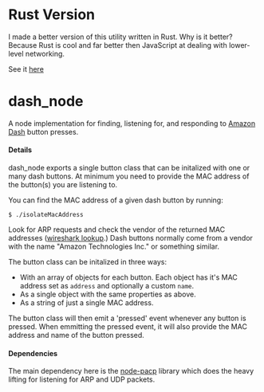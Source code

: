 # Rust Version
I made a better version of this utility written in Rust. Why is it better? Because Rust is cool and far better then JavaScript at dealing with lower-level networking. 

See it [here](https://github.com/eritscher/dash_hue)

# dash_node

A node implementation for finding, listening for, and responding to [Amazon Dash](https://en.wikipedia.org/wiki/Amazon_Dash "Amazon Dash") button presses.

#### Details
dash_node exports a single button class that can be initalized with one or many dash buttons. At minimum you need to provide the MAC address of the button(s) you are listening to.

You can find the MAC address of a given dash button by running:

`$ ./isolateMacAddress`

Look for ARP requests and check the vendor of the returned MAC addresses ([wireshark lookup](https://www.wireshark.org/tools/oui-lookup.html).) Dash buttons normally come from a vendor with the name "Amazon Technologies Inc." or something similar.

The button class can be initalized in three ways:
- With an array of objects for each button. Each object has it's MAC address set as `address` and optionally a custom `name`.
- As a single object with the same properties as above.
- As a string of just a single MAC address.

The button class will then emit a 'pressed' event whenever any button is pressed.
When emmitting the pressed event, it will also provide the MAC address and name of the button pressed.

#### Dependencies
The main dependency here is the [node-pacp](https://github.com/node-pcap/node_pcap "node-pacp") library which does the heavy lifting for listening for ARP and UDP packets.
